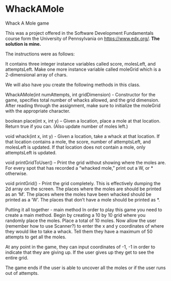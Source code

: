 # WhackAMole
Whack A Mole game

This was a project offered in the Software Development Fundamentals course form the University 
of Pennsylvania on https://www.edx.org/. **The solution is mine.**

The instructions were as follows:

It contains three integer instance variables called score, molesLeft, and attemptsLeft. 
Make one more instance variable called moleGrid which is a 2-dimensional array of chars.

We will also have you create the following methods in this class.

WhackAMole(int numAttempts, int gridDimension) - Constructor for the game, specifies total 
number of whacks allowed, and the grid dimension. After reading through the assignment, make 
sure to initialize the moleGrid with the appropriate character.

boolean place(int x, int y) – Given a location, place a mole at that location. Return true if 
you can. (Also update number of moles left.)            

void whack(int x, int y) -  Given a location, take a whack at that location. If that location 
contains a mole, the score, number of attemptsLeft, and molesLeft is updated. If that location 
does not contain a mole, only attemptsLeft is updated.

void printGridToUser() – Print the grid without showing where the moles are. For every spot that 
has recorded a “whacked mole,” print out a W, or * otherwise.

void printGrid() -  Print the grid completely. This is effectively dumping the 2d array on the 
screen. The places where the moles are should be printed as an ‘M’. The places where the moles 
have been whacked should be printed as a ‘W’. The places that don’t have a mole should be printed 
as *.

Putting it all together - main method
In order to play this game you need to create a main method. 
Begin by creating a 10 by 10 grid where you randomly place the moles. Place a total of 10 moles.
Now allow the user (remember how to use Scanner?) to enter the x and y coordinates of where they 
would like to take a whack. Tell them they have a maximum of 50 attempts to get all the moles. 

At any point in the game, they can input coordinates of -1, -1 in order to indicate that they are 
giving up. If the user gives up they get to see the entire grid.  

The game ends if the user is able to uncover all the moles or if the user runs out of attempts. 
